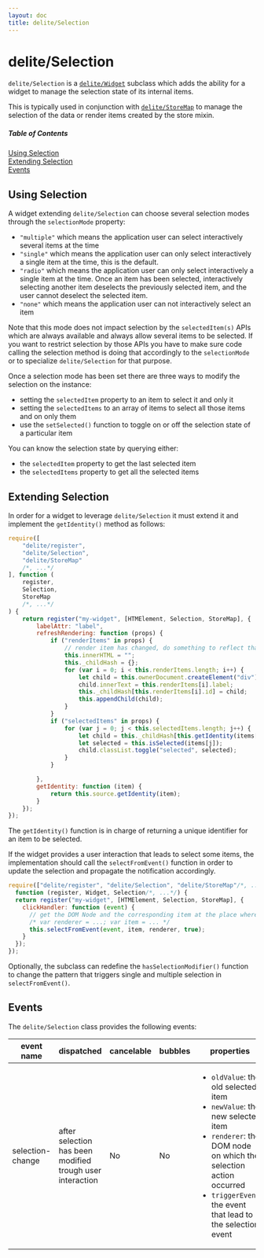 ```yaml
---
layout: doc
title: delite/Selection
---
```


# delite/Selection

`delite/Selection` is a [`delite/Widget`](Widget.md) subclass which adds the ability for a widget to manage the
selection state of its internal items.

This is typically used in conjunction with [`delite/StoreMap`](StoreMap.md) to manage the selection of the data
 or render items created by the store mixin.

##### Table of Contents
[Using Selection](#using)  
[Extending Selection](#extending)  
[Events](#events)

<a name="using"></a>
## Using Selection

A widget extending `delite/Selection` can choose several selection modes through the `selectionMode` property:

* `"multiple"` which means the application user can select interactively several items at the time
* `"single"` which means the application user can only select interactively a single item at the time, this is the default.
* `"radio"` which means the application user can only select interactively a single item at the time. Once an item has
  been selected, interactively selecting another item deselects the previously selected item, and the user 
  cannot deselect the selected item. 
* `"none"` which means the application user can not interactively select an item

Note that this mode does not impact selection by the `selectedItem(s)` APIs which are always available and always allow 
several items to be selected. If you want to restrict selection by those APIs you have to make sure code calling the 
selection method is doing that accordingly to the `selectionMode` or to specialize `delite/Selection` for that purpose.

Once a selection mode has been set there are three ways to modify the selection on the instance:
 
* setting the `selectedItem` property to an item to select it and only it
* setting the `selectedItems` to an array of items to select all those items and on only them
* use the `setSelected()` function to toggle on or off the selection state of a particular item

You can know the selection state by querying either:

* the `selectedItem` property to get the last selected item
* the `selectedItems` property to get all the selected items

<a name="extending"></a>
## Extending Selection

In order for a widget to leverage `delite/Selection` it must extend it and implement the `getIdentity()`
method as follows:

```js
require([
	"delite/register",
	"delite/Selection",
	"delite/StoreMap"
	/*, ...*/
], function (
	register,
	Selection,
	StoreMap
	/*, ...*/
) {
	return register("my-widget", [HTMElement, Selection, StoreMap], {
		labelAttr: "label",
		refreshRendering: function (props) {
			if ("renderItems" in props) {
				// render item has changed, do something to reflect that in the rendering
				this.innerHTML = "";
				this._childHash = {};
				for (var i = 0; i < this.renderItems.length; i++) {
					let child = this.ownerDocument.createElement("div");
					child.innerText = this.renderItems[i].label;
					this._childHash[this.renderItems[i].id] = child;
					this.appendChild(child);
				}
			}
			if ("selectedItems" in props) {
				for (var j = 0; j < this.selectedItems.length; j++) {
					let child = this._childHash[this.getIdentity(items[j])];
					let selected = this.isSelected(items[j]);
					child.classList.toggle("selected", selected);
				}
			}

		},
		getIdentity: function (item) {
			return this.source.getIdentity(item);
		}
	});
});
```

The `getIdentity()` function is in charge of returning a unique identifier for an item to be selected.

If the widget provides a user interaction that leads to select some items, the implementation should call the
`selectFromEvent()` function in order to update the selection and propagate the notification accordingly.

```js
require(["delite/register", "delite/Selection", "delite/StoreMap"/*, ...*/], 
  function (register, Widget, Selection/*, ...*/) {
  return register("my-widget", [HTMElement, Selection, StoreMap], {
    clickHandler: function (event) {
      // get the DOM Node and the corresponding item at the place where the click event occured
      /* var renderer = ...; var item = ... */ 
      this.selectFromEvent(event, item, renderer, true);
    }
  });
});
```

Optionally, the subclass can redefine the `hasSelectionModifier()` function to change the pattern that triggers single
and multiple selection in `selectFromEvent()`.

<a name="events"></a>
## Events

The `delite/Selection` class provides the following events:

|event name|dispatched|cancelable|bubbles|properties|
|----------|----------|----------|-------|----------|
|selection-change|after selection has been modified trough user interaction|No|No|<ul><li>`oldValue`: the old selected item</li><li>`newValue`: the new selected item</li><li>`renderer`: the DOM node on which the selection action occurred</li><li>`triggerEvent`: the event that lead to the selection event</li></ul>|
